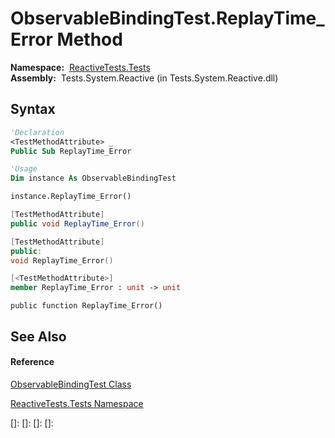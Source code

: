 # ObservableBindingTest.ReplayTime\_Error Method

**Namespace:**  [ReactiveTests.Tests](ReactiveTests.Tests\ReactiveTests.Tests.md)  
**Assembly:**  Tests.System.Reactive (in Tests.System.Reactive.dll)

## Syntax

```vb
'Declaration
<TestMethodAttribute> _
Public Sub ReplayTime_Error
```

```vb
'Usage
Dim instance As ObservableBindingTest

instance.ReplayTime_Error()
```

```csharp
[TestMethodAttribute]
public void ReplayTime_Error()
```

```c++
[TestMethodAttribute]
public:
void ReplayTime_Error()
```

```fsharp
[<TestMethodAttribute>]
member ReplayTime_Error : unit -> unit 
```

```jscript
public function ReplayTime_Error()
```

## See Also

#### Reference

[ObservableBindingTest Class](ObservableBindingTest\ObservableBindingTest.md)

[ReactiveTests.Tests Namespace](ReactiveTests.Tests\ReactiveTests.Tests.md)

[]: 
[]: 
[]: 
[]: 